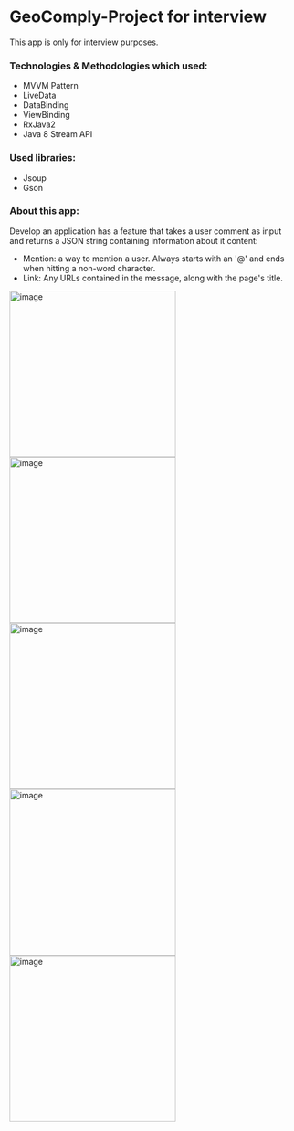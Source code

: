 # GeoComply-Project for interview

This app is only for interview purposes.

### Technologies & Methodologies which used:

- MVVM Pattern
- LiveData
- DataBinding
- ViewBinding
- RxJava2
- Java 8 Stream API

### Used libraries:
- Jsoup
- Gson


### About this app:
Develop an application has a feature that takes a user comment as input and
returns a JSON string containing information about it content:
- Mention: a way to mention a user. Always starts with an '@' and ends when
  hitting a non-word character.
- Link: Any URLs contained in the message, along with the page's title.


<img width="291" alt="image" src="https://user-images.githubusercontent.com/53512612/222378358-3a09b4fa-68db-41dd-9b7c-74e25fa2510e.png">
<img width="291" alt="image" src="https://user-images.githubusercontent.com/53512612/222378713-454ec3fd-4974-429a-9cd6-7c6d60c635ec.png">
<img width="291" alt="image" src="https://user-images.githubusercontent.com/53512612/222378988-ad8db776-48f1-4d97-aecc-9ce0c112b6c4.png">
<img width="291" alt="image" src="https://user-images.githubusercontent.com/53512612/222364124-2848a527-2c6b-4fad-911f-94ba15fb934c.png">
<img width="291" alt="image" src="https://user-images.githubusercontent.com/53512612/222379715-7e0ed56d-5625-4544-b939-33cde6ed0611.png">



